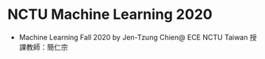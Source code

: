# NCTU Machine Learning 2020
- Machine Learning Fall 2020 by Jen-Tzung Chien@ ECE NCTU Taiwan 授課教師：簡仁宗 

